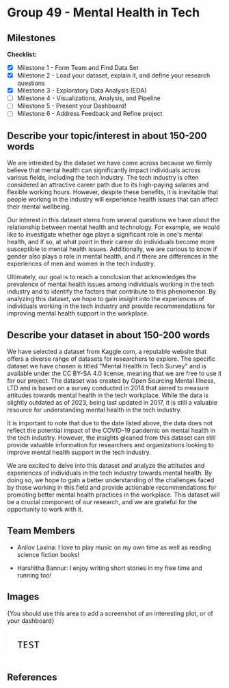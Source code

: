 # Group 49 - Mental Health in Tech

## Milestones

**Checklist:**

- [x] Milestone 1 - Form Team and Find Data Set
- [x] Milestone 2 - Load your dataset, explain it, and define your research questions
- [x] Milestone 3 - Exploratory Data Analysis (EDA)
- [ ] Milestone 4 - Visualizations, Analysis, and Pipeline
- [ ] Milestone 5 - Present your Dashboard!
- [ ] Milestone 6 - Address Feedback and Refine project

## Describe your topic/interest in about 150-200 words

We are intrested by the dataset we have come across because we firmly believe that mental health can significantly impact individuals across various fields, including the tech industry. The tech industry is often considered an attractive career path due to its high-paying salaries and flexible working hours. However, despite these benefits, it is inevitable that people working in the industry will experience health issues that can affect their mental wellbeing.

Our interest in this dataset stems from several questions we have about the relationship between mental health and technology. For example, we would like to investigate whether age plays a significant role in one's mental health, and if so, at what point in their career do individuals become more susceptible to mental health issues. Additionally, we are curious to know if gender also plays a role in mental health, and if there are differences in the experiences of men and women in the tech industry.

Ultimately, our goal is to reach a conclusion that acknowledges the prevalence of mental health issues among individuals working in the tech industry and to identify the factors that contribute to this phenomenon. By analyzing this dataset, we hope to gain insight into the experiences of individuals working in the tech industry and provide recommendations for improving mental health support in the workplace.

## Describe your dataset in about 150-200 words

We have selected a dataset from Kaggle.com, a reputable website that offers a diverse range of datasets for researchers to explore. The specific dataset we have chosen is titled "Mental Health in Tech Survey" and is available under the CC BY-SA 4.0 license, meaning that we are free to use it for our project.
The dataset was created by Open Sourcing Mental Illness, LTD and is based on a survey conducted in 2014 that aimed to measure attitudes towards mental health in the tech workplace. While the data is slightly outdated as of 2023, being last updated in 2017, it is still a valuable resource for understanding mental health in the tech industry.

It is important to note that due to the date listed above, the data does not reflect the potential impact of the COVID-19 pandemic on mental health in the tech industry. However, the insights gleaned from this dataset can still provide valuable information for researchers and organizations looking to improve mental health support in the tech industry.

We are excited to delve into this dataset and analyze the attitudes and experiences of individuals in the tech industry towards mental health. By doing so, we hope to gain a better understanding of the challenges faced by those working in this field and provide actionable recommendations for promoting better mental health practices in the workplace. This dataset will be a crucial component of our research, and we are grateful for the opportunity to work with it.

## Team Members

- Anilov Laxina: I love to play music on my own time as well as reading science fiction books!
  
- Harshitha Bannur: I enjoy writing short stories in my free time and running too!
  
## Images

{You should use this area to add a screenshot of an interesting plot, or of your dashboard}

<img src ="images/test.png" width="100px">

## References
